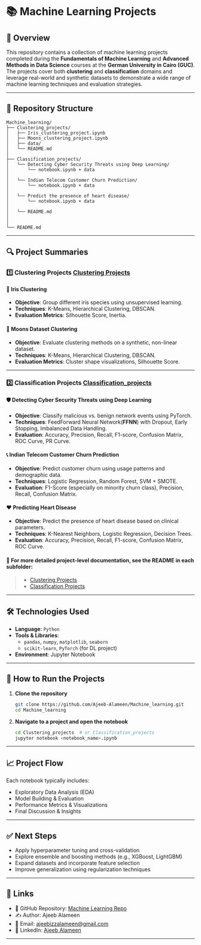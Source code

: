 # 📚 Machine Learning Projects

## 📌 Overview

This repository contains a collection of machine learning projects completed during the **Fundamentals of Machine Learning** and **Advanced Methods in Data Science** courses at the **German University in Cairo (GUC)**. The projects cover both **clustering** and **classification** domains and leverage real-world and synthetic datasets to demonstrate a wide range of machine learning techniques and evaluation strategies.

---

## 📁 Repository Structure

```
Machine_learning/
├── Clustering_projects/
│   ├── Iris_clustering_project.ipynb
│   ├── Moons_clustering_project.ipynb
│   ├── data/
│   └── README.md
│
├── Classification_projects/
│   └── Detecting Cyber Security Threats using Deep Learning/
│       └── notebook.ipynb + data
│
│   └── Indian Telecom Customer Churn Prediction/
│       └── notebook.ipynb + data
│
│   └── Predict the presence of heart disease/
│       └── notebook.ipynb + data
│
│   └── README.md
│
│
└── README.md
```

---

## 🔍 Project Summaries

### 1️⃣ Clustering Projects [Clustering Projects](Clustering_projects/) 

#### 🌸 Iris Clustering
- **Objective**: Group different iris species using unsupervised learning.
- **Techniques**: K-Means, Hierarchical Clustering, DBSCAN.
- **Evaluation Metrics**: Silhouette Score, Inertia.

#### 🌙 Moons Dataset Clustering
- **Objective**: Evaluate clustering methods on a synthetic, non-linear dataset.
- **Techniques**: K-Means, Hierarchical Clustering, DBSCAN.
- **Evaluation Metrics**: Cluster shape visualizations, Silhouette Score.

---

### 2️⃣ Classification Projects [Classification_projects](Classification_projects/) 

#### 🛡️ Detecting Cyber Security Threats using Deep Learning
- **Objective**: Classify malicious vs. benign network events using PyTorch.
- **Techniques**: FeedForward Neural Network(**FFNN**) with Dropout, Early Stopping, Imbalanced Data Handling.
- **Evaluation**: Accuracy, Precision, Recall, F1-score, Confusion Matrix, ROC Curve, PR Curve.

#### 📞 Indian Telecom Customer Churn Prediction
- **Objective**: Predict customer churn using usage patterns and demographic data.
- **Techniques**: Logistic Regression, Random Forest, SVM + SMOTE.
- **Evaluation**: F1-Score (especially on minority churn class), Precision, Recall, Confusion Matrix.

#### ❤️ Predicting Heart Disease
- **Objective**: Predict the presence of heart disease based on clinical parameters.
- **Techniques**: K-Nearest Neighbors, Logistic Regression, Decision Trees.
- **Evaluation**: Accuracy, Precision, Recall, F1-score, Confusion Matrix, ROC Curve.


#### 📄 For more detailed project-level documentation, see the README in each subfolder:
> - [Clustering Projects](Clustering_projects/README.md)  
> - [Classification Projects](Classification_projects/README.md)

---

## 🛠 Technologies Used

- **Language**: `Python`
- **Tools & Libraries**: 
  - `pandas`, `numpy`, `matplotlib`, `seaborn`
  - `scikit-learn`, `PyTorch` (for DL project)
- **Environment**: Jupyter Notebook

---

## 🚀 How to Run the Projects

1. **Clone the repository**
   ```bash
   git clone https://github.com/Ajeeb-Alameen/Machine_learning.git
   cd Machine_learning
   ```

2. **Navigate to a project and open the notebook**
   ```bash
   cd Clustering_projects  # or Classification_projects
   jupyter notebook <notebook_name>.ipynb
   ```

---

## 📈 Project Flow

Each notebook typically includes:
- Exploratory Data Analysis (EDA)
- Model Building & Evaluation
- Performance Metrics & Visualizations
- Final Discussion & Insights

---

## ✅ Next Steps

- Apply hyperparameter tuning and cross-validation
- Explore ensemble and boosting methods (e.g., XGBoost, LightGBM)
- Expand datasets and incorporate feature selection
- Improve generalization using regularization techniques

---

## 🔗 Links

- 📂 GitHub Repository: [Machine Learning Repo](https://github.com/Ajeeb-Alameen/Machine_learning)
- ✍ Author: Ajeeb Alameen
- 📧 Email: ajeebizzalameen@gmail.com
- 🔗 LinkedIn: [Ajeeb Alameen](https://www.linkedin.com/in/ajeeb-alameen)

---


